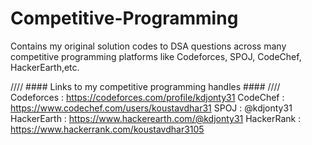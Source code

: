 # Competitive-Programming
Contains my original solution codes to DSA questions across many competitive programming platforms like Codeforces, SPOJ, CodeChef, HackerEarth,etc.

//// #### Links to my competitive programming handles #### ////
Codeforces : https://codeforces.com/profile/kdjonty31
CodeChef : https://www.codechef.com/users/koustavdhar31
SPOJ : @kdjonty31
HackerEarth : https://www.hackerearth.com/@kdjonty31
HackerRank : https://www.hackerrank.com/koustavdhar3105
